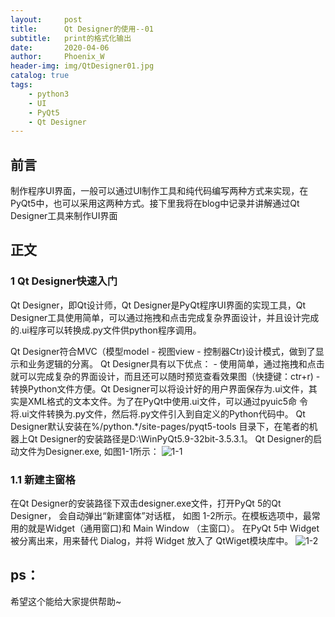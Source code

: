 ```yaml
---
layout:     post
title:      Qt Designer的使用--01
subtitle:   print的格式化输出
date:       2020-04-06
author:     Phoenix_W
header-img: img/QtDesigner01.jpg
catalog: true
tags:
    - python3
    - UI
    - PyQt5
    - Qt Designer
---
```



## 前言

制作程序UI界面，一般可以通过UI制作工具和纯代码编写两种方式来实现，在PyQt5中，也可以采用这两种方式。接下里我将在blog中记录并讲解通过Qt Designer工具来制作UI界面


## 正文

### 1 Qt Designer快速入门

  Qt Designer，即Qt设计师，Qt Designer是PyQt程序UI界面的实现工具，Qt Designer工具使用简单，可以通过拖拽和点击完成复杂界面设计，并且设计完成
的.ui程序可以转换成.py文件供python程序调用。

  Qt Designer符合MVC（模型model - 视图view - 控制器Ctr)设计模式，做到了显示和业务逻辑的分离。
  Qt Designer具有以下优点：
    - 使用简单，通过拖拽和点击就可以完成复杂的界面设计，而且还可以随时预览查看效果图（快捷键：ctr+r)
    - 转换Python文件方便。Qt Designer可以将设计好的用户界面保存为.ui文件，其实是XML格式的文本文件。为了在PyQt中使用.ui文件，可以通过pyuic5命
      令将.ui文件转换为.py文件，然后将.py文件引入到自定义的Python代码中。
  Qt Designer默认安装在%/python.\*/site-pages/pyqt5-tools 目录下，在笔者的机器上Qt Designer的安装路径是D:\\WinPyQt5.9-32bit-3.5.3.1。
  Qt Designer的启动文件为Designer.exe, 如图1-1所示：
![1-1](https://phoenixwang1024.github.io/img/1-1.jpg)

### 1.1 新建主窗格

  在Qt Designer的安装路径下双击designer.exe文件，打开PyQt 5的Qt Designer， 会自动弹出“新建窗体”对话框， 如图 1-2所示。在模板选项中，最常用的就是Widget（通用窗口)和 Main Window （主窗口）。 在PyQt 5中 Widget被分离出来，用来替代 Dialog，并将 Widget 放入了 QtWiget模块库中。
![1-2](https://phoenixwang1024.github.io/img/1-2.jpg)


## ps：
希望这个能给大家提供帮助~
